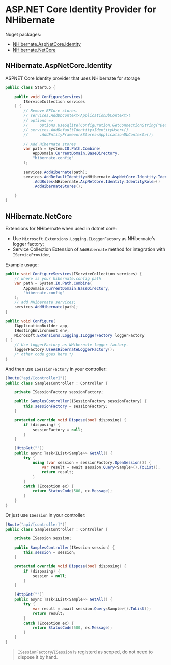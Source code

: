 # ASP.NET Core Identity Provider for NHibernate

Nuget packages:

- [NHibernate.AspNetCore.Identity](https://www.nuget.org/packages/NHibernate.AspNetCore.Identity/)
- [NHibernate.NetCore](https://www.nuget.org/packages/NHibernate.NetCore/)

## NHibernate.AspNetCore.Identity

ASPNET Core Identity provider that uses NHibernate for storage

```cs
public class Startup {

    public void ConfigureServices(
        IServiceCollection services
    ) {
        // Remove EFCore stores.
        // services.AddDbContext<ApplicationDbContext>(
        // options =>
        //     options.UseSqlite(Configuration.GetConnectionString("DefaultConnection")));
        // services.AddDefaultIdentity<IdentityUser>()
        //     .AddEntityFrameworkStores<ApplicationDbContext>();

        // Add Hibernate stores
        var path = System.IO.Path.Combine(
            AppDomain.CurrentDomain.BaseDirectory,
            "hibernate.config"
        );

        services.AddHibernate(path);
        services.AddDefaultIdentity<NHibernate.AspNetCore.Identity.IdentityUser>()
            .AddRoles<NHibernate.AspNetCore.Identity.IdentityRole>()
            .AddHibernateStores();

    }
}
```

## NHibernate.NetCore

Extensions for NHibernate when used in dotnet core:

- Use `Microsoft.Extensions.Logging.ILoggerFactory` as NHibernate's logger factory;
- Service Collection Extension of `AddHibernate` method for integration with `IServiceProvider`,

Example usage:

```cs
public void ConfigureServices(IServiceCollection services) {
    // where is your hibernate.config path
    var path = System.IO.Path.Combine(
        AppDomain.CurrentDomain.BaseDirectory,
        "hibernate.config"
    );
    // add NHibernate services;
    services.AddHibernate(path);
}

public void Configure(
    IApplicationBuilder app,
    IHostingEnvironment env,
    Microsoft.Extensions.Logging.ILoggerFactory loggerFactory
) {
    // Use loggerFactory as NHibernate logger factory.
    loggerFactory.UseAsHibernateLoggerFactory();
    /* other code goes here */
}
```

And then use `ISessionFactory` in your controller:

```cs
[Route("api/[controller]")]
public class SamplesController : Controller {

    private ISessionFactory sessionFactory;

    public SamplesController(ISessionFactory sessionFactory) {
        this.sessionFactory = sessionFactory;
    }

    protected override void Dispose(bool disposing) {
        if (disposing) {
            sessionFactory = null;
        }
    }

    [HttpGet("")]
    public async Task<IList<Sample>> GetAll() {
        try {
            using (var session = sessionFactory.OpenSession()) {
                var result = await session.Query<Sample>().ToList();
                return result;
            }
        }
        catch (Exception ex) {
            return StatusCode(500, ex.Message);
        }
    }
}
```

Or just use `ISession` in your controller:

```cs
[Route("api/[controller]")]
public class SamplesController : Controller {

    private ISession session;

    public SamplesController(ISession session) {
        this.session = session;
    }

    protected override void Dispose(bool disposing) {
        if (disposing) {
            session = null;
        }
    }

    [HttpGet("")]
    public async Task<IList<Sample>> GetAll() {
        try {
            var result = await session.Query<Sample>().ToList();
            return result;
        }
        catch (Exception ex) {
            return StatusCode(500, ex.Message);
        }
    }
}
```

> `ISessionFactory`/`ISession` is registerd as scoped, do not need to dispose it by hand.


